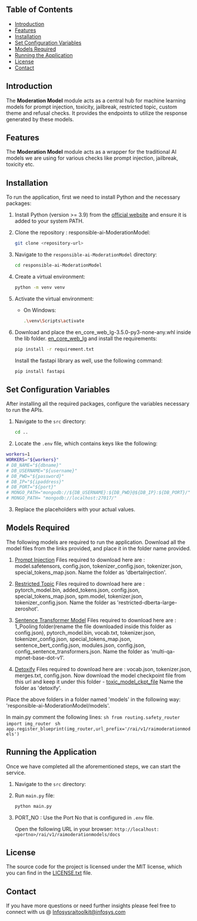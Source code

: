 ## Table of Contents

- [Introduction](#introduction)
- [Features](#features)
- [Installation](#installation)
- [Set Configuration Variables](#set-configuration-variables)
- [Models Required](#models-required)
- [Running the Application](#running-the-application)
- [License](#license)
- [Contact](#contact)
  
## Introduction
The **Moderation Model** module acts as a central hub for machine learning models for prompt injection, toxicity, jailbreak, restricted topic, custom theme and refusal checks. It provides the endpoints to utilize the response generated by these models.

## Features
The **Moderation Model** module acts as a wrapper for the traditional AI models we are using for various checks like prompt injection, jailbreak, toxicity etc. 

## Installation
To run the application, first we need to install Python and the necessary packages:

1. Install Python (version >= 3.9) from the [official website](https://www.python.org/downloads/) and ensure it is added to your system PATH.

2. Clone the repository : responsible-ai-ModerationModel:
    ```sh
    git clone <repository-url>
    ```

3. Navigate to the `responsible-ai-ModerationModel` directory:
    ```sh
    cd responsible-ai-ModerationModel
    ```

4. Create a virtual environment:
    ```sh
    python -m venv venv
    ```

5. Activate the virtual environment:
    - On Windows:
        ```sh
        .\venv\Scripts\activate
         ```

6. Download and place the en_core_web_lg-3.5.0-py3-none-any.whl inside the lib folder.
    [en_core_web_lg](https://github.com/explosion/spacy-models/releases/download/en_core_web_lg-3.5.0/en_core_web_lg-3.5.0-py3-none-any.whl)
    and install the requirements:
    ```sh
    pip install -r requirement.txt
    ```
    Install the fastapi library as well, use the following command:
    ```sh
    pip install fastapi
    ```
## Set Configuration Variables
After installing all the required packages, configure the variables necessary to run the APIs.

1. Navigate to the `src` directory:
    ```sh
    cd ..
    ```

2. Locate the `.env` file, which contains keys like the following:

  ```sh
  workers=1
  WORKERS="${workers}"
  # DB_NAME="${dbname}"
  # DB_USERNAME="${username}"
  # DB_PWD="${password}"
  # DB_IP="${ipaddress}"
  # DB_PORT="${port}"
  # MONGO_PATH="mongodb://${DB_USERNAME}:${DB_PWD}@${DB_IP}:${DB_PORT}/"
  # MONGO_PATH= "mongodb://localhost:27017/"
  ```

3. Replace the placeholders with your actual values.

## Models Required
The following models are required to run the application. Download all the model files from the links provided, and place it in the folder name provided.

1. [Prompt Injection](https://huggingface.co/deepset/deberta-v3-base-injection/tree/main)
Files required to download here are : model.safetensors, config.json, tokenizer_config.json, tokenizer.json, special_tokens_map.json.
Name the folder as 'dbertaInjection'.

2. [Restricted Topic](https://huggingface.co/MoritzLaurer/deberta-v3-large-zeroshot-v1/tree/main)
Files required to download here are : pytorch_model.bin, added_tokens.json, config.json, special_tokens_map.json, spm.model, tokenizer.json, tokenizer_config.json.
Name the folder as 'restricted-dberta-large-zeroshot'.

3. [Sentence Transformer Model](https://huggingface.co/sentence-transformers/multi-qa-mpnet-base-dot-v1/tree/main)
Files required to download here are : 1_Pooling folder(rename the file downloaded inside this folder as config.json), pytorch_model.bin, vocab.txt, tokenizer.json, tokenizer_config.json, special_tokens_map.json, sentence_bert_config.json, modules.json, config.json, config_sentence_transformers.json.
Name the folder as 'multi-qa-mpnet-base-dot-v1'.

4. [Detoxify](https://huggingface.co/FacebookAI/roberta-base/tree/main)
Files required to download here are : vocab.json, tokenizer.json, merges.txt, config.json.
Now download the model checkpoint file from this url and keep it under this folder -
[toxic_model_ckpt_file](https://github.com/unitaryai/detoxify/releases/download/v0.3-alpha/toxic_debiased-c7548aa0.ckpt)
Name the folder as 'detoxify'.

Place the above folders in a folder named 'models' in the following way: 'responsible-ai-ModerationModel/models'.

In main.py comment the following lines:
    ```sh
    from routing.safety_router import img_router
    ```
    ```sh
    app.register_blueprint(img_router,url_prefix='/rai/v1/raimoderationmodels')
    ```

## Running the Application
Once we have completed all the aforementioned steps, we can start the service.

1. Navigate to the `src` directory:

2. Run `main.py` file:
    ```sh
    python main.py
     ```

3. PORT_NO : Use the Port No that is configured in `.env` file.

   Open the following URL in your browser:
   `http://localhost:<portno>/rai/v1/raimoderationmodels/docs`


  
## License
The source code for the project is licensed under the MIT license, which you can find in the [LICENSE.txt](LICENSE.txt) file.

## Contact
If you have more questions or need further insights please feel free to connect with us @ Infosysraitoolkit@infosys.com



